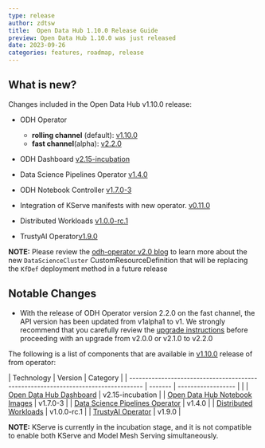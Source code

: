 ```yaml
---
type: release
author: zdtsw
title:  Open Data Hub 1.10.0 Release Guide
preview: Open Data Hub 1.10.0 was just released
date: 2023-09-26
categories: features, roadmap, release
---
```


What is new?
------
Changes included in the Open Data Hub v1.10.0 release:

* ODH Operator

  * **rolling channel** (default): [v1.10.0](https://github.com/opendatahub-io/opendatahub-operator/releases/tag/v1.10.0)
  * **fast channel**(alpha): [v2.2.0](https://github.com/opendatahub-io/opendatahub-operator/releases/tag/v2.2.0)
* ODH Dashboard [v2.15-incubation](https://github.com/opendatahub-io/odh-dashboard/releases/tag/v2.15.0-incubation)
* Data Science Pipelines Operator [v1.4.0](https://github.com/opendatahub-io/data-science-pipelines/releases/tag/v1.4.0)
* ODH Notebook Controller [v1.7.0-3](https://github.com/opendatahub-io/kubeflow/releases/tag/v1.7.0-3)
* Integration of KServe manifests with new operator. [v0.11.0](https://github.com/opendatahub-io/odh-manifests/tree/master/kserve)
* Distributed Workloads [v1.0.0-rc.1](https://github.com/opendatahub-io/distributed-workloads/releases/tag/v1.0.0-rc.1)
* TrustyAI Operator[v1.9.0](https://github.com/opendatahub-io/odh-manifests/tree/master/trustyai-service-operator)

**NOTE:** Please review the [odh-operator v2.0 blog](../2023-07-24-odh-operator-v2.0-blog) to learn more about the new `DataScienceCluster` CustomResourceDefinition that will be replacing the `KfDef` deployment method in a future release

Notable Changes
------

* With the release of ODH Operator version 2.2.0 on the fast channel, the API version has been updated from v1alpha1 to v1. We strongly recommend that you carefully review the [upgrade instructions](https://opendatahub.io/docs/upgrade-install-new-operator/) before proceeding with an upgrade from v2.0.0 or v2.1.0 to v2.2.0

The following is a list of components that are available in [v1.10.0](https://github.com/opendatahub-io/opendatahub-operator/releases/tag/v1.10.0) release of from operator:

| Technology                                                                         | Version | Category           |
| ---------------------------------------------------------------------------------- | ------- | ------------------ |  |
| [Open Data Hub Dashboard](https://github.com/opendatahub-io/odh-dashboard) | v2.15-incubation |
| [Open Data Hub Notebook Images](https://github.com/opendatahub-io/notebooks) | v1.7.0-3 |
| [Data Science Pipelines Operator](https://github.com/opendatahub-io/data-science-pipelines-operator) | v1.4.0 |
| [Distributed Workloads](https://github.com/opendatahub-io/distributed-workloads) | v1.0.0-rc.1 |
| [TrustyAI Operator](https://github.com/trustyai-explainability/trustyai-service-operator) | v1.9.0 |

**NOTE:** KServe is currently in the incubation stage, and it is not compatible to enable both KServe and Model Mesh Serving simultaneously.
